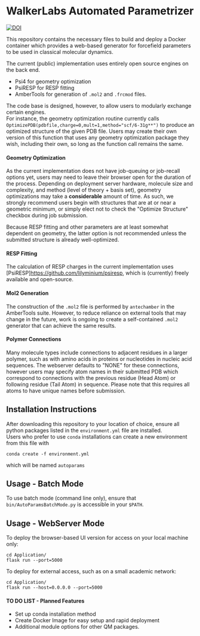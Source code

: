 # WalkerLabs Automated Parametrizer

[![DOI](https://zenodo.org/badge/623450123.svg)](https://zenodo.org/badge/latestdoi/623450123)

This repository contains the necessary files to build and deploy a Docker container which provides a web-based generator for forcefield parameters to be used in classical molecular dynamics.

The current (public) implementation uses entirely open source engines on the back end.

- Psi4 for geometry optimization
- PsiRESP for RESP fitting
- AmberTools for generation of `.mol2` and `.frcmod` files.

The code base is designed, however, to allow users to modularly exchange certain engines.  
For instance, the geometry optimization routine currently calls `OptimizePDB(pdbfile,charge=0,mult=1,method="scf/6-31g**")` to produce an optimized structure of the given PDB file.  Users may create their own version of this function that uses any geometry optimization package they wish, including their own, so long as the function call remains the same.

#### Geometry Optimization
As the current implementation does not have job-queuing or job-recall options yet, users may need to leave their browser open for the duration of the process.  Depending on deployment server hardware, molecule size and complexity, and method (level of theory + basis set), geometry optimizations may take a **considerable** amount of time.  As such, we strongly recommend users begin with structures that are at or near a geometric minimum, or simply elect not to check the "Optimize Structure" checkbox during job submission.

Because RESP fitting and other parameters are at least somewhat dependent on geometry, the latter option is not recommended unless the submitted structure is already well-optimized.

#### RESP Fitting
The calculation of RESP charges in the current implementation uses [PsiRESP]<https://github.com/lilyminium/psiresp>, which is (currently) freely available and open-source.

#### Mol2 Generation
The construction of the `.mol2` file is performed by `antechamber` in the AmberTools suite.  However, to reduce reliance on external tools that may change in the future, work is ongoing to create a self-contained `.mol2` generator that can achieve the same results.

#### Polymer Connections
Many molecule types include connections to adjacent residues in a larger polymer, such as with amino acids in proteins or nucleotides in nucleic acid sequences.
The webserver defaults to "NONE" for these connections, however users may specify atom names in their submitted PDB which correspond to connections with the previous residue (Head Atom) or following residue (Tail Atom) in sequence. Please note that this requires all atoms to have unique names before submission.

## Installation Instructions
After downloading this repository to your location of choice, ensure all python packages listed in the `environment.yml` file are installed.  
Users who prefer to use `conda` installations can create a new environment from this file with 
```
conda create -f environment.yml
```
which will be named `autoparams`

## Usage - Batch Mode
To use batch mode (command line only), ensure that `bin/AutoParamsBatchMode.py` is accessible in your `$PATH`.

## Usage - WebServer Mode
To deploy the browser-based UI version for access on your local machine only:
```
cd Application/
flask run --port=5000
```

To deploy for external access, such as on a small academic network:
```
cd Application/
flask run --host=0.0.0.0 --port=5000
```

#### TO DO LIST - Planned Features
- Set up conda installation method
- Create Docker Image for easy setup and rapid deployment
- Additional module options for other QM packages.
